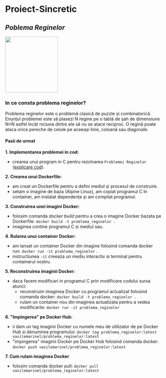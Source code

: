 # Proiect-Sincretic

## *Poblema Reginelor*

<img src="https://s13emagst.akamaized.net/products/38035/38034884/images/res_ada6514a41c97da7d1524d83d79a429c.jpg" height="180" width="170"/>

### In ce consta problema reginelor?

Problema reginelor este o problemă clasică de puzzle și combinatorică. Enunțul problemei este să plasezi N regine pe o tablă de șah de dimensiune N×N astfel încât niciuna dintre ele să nu se atace reciproc. O regină poate ataca orice pereche de celule pe aceeași linie, coloană sau diagonale.

#### Pasii de urmat

**1. Implementarea problemei in cod:**  
- crearea unui program in C pentru rezolvarea `Problemei Reginelor` ([explicare cod](https://pastebin.com/areLiavu)).

**2. Crearea unui Dockerfile:**
- am creat un Dockerfile pentru a defini mediul și procesul de construire.
- setam o imagine de baza (Alpine Linux), am copiat programul C în container, am instalat dependențe și am compilat programul.

**3. Construirea unei imagini Docker:**
- folosim comanda *docker build* pentru a crea o imagine Docker bazata pe Dockerfile: `docker build -t problema_reginelor .`
- imaginea contine programul C si mediul sau. 

**4. Rularea unui container Docker:**
- am lansat un container Docker din imagine folosind comanda docker run: `docker run -it problema_reginelor` .
 - instructiunea `-it` creeaza un mediu interactiv si terminal pentru containerul nostru.

 **5. Reconstruirea imaginii Docker:**
 - daca facem modificari in programul C prin modificare codului sursa atunci:
    - reconstruim imaginea Docker cu programul actualizat folosind comanda docker: `docker build -t problema_reginelor .`
    - rulam un container nou din imaginea actualizata pentru a vedea modificarile: `docker run -it problema_reginelor`

**6. "Impingerea" pe Docker Hub:**
- ii dam un tag imaginii Docker cu numele meu de utilizator de pe Docker Hub si denumirea programului: `docker tag problema_reginelor:latest vasilemarinel/problema_reginelor:latest`
 - "impingerea" imaginii Docker pe Docker Hub folosind comanda docker: `docker push vasilemarinel/problema_reginelor:latest`

**7. Cum rulam imaginea Docker**
- folosim comanda docker pull: `docker pull vasilemarinel/problema_reginelor:latest`

